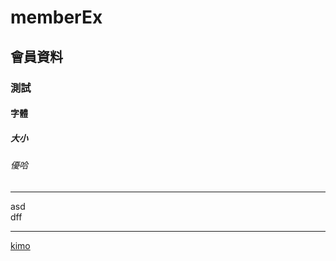 # memberEx
## 會員資料
### 測試
#### 字體
##### 大小
###### 優哈
<hr>
asd<br>
dff
<hr>

[kimo](https://tw.yahoo.com/)
